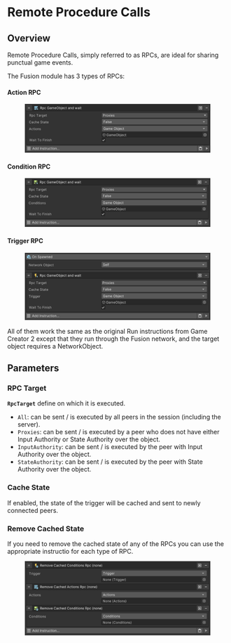 # Remote Procedure Calls

## Overview

Remote Procedure Calls, simply referred to as RPCs, are ideal for sharing punctual game events.&#x20;

The Fusion module has 3 types of RPCs:

#### Action RPC

<div align="left">

<figure><img src="../../.gitbook/assets/image (5) (1).png" alt=""><figcaption></figcaption></figure>

</div>

#### Condition RPC

<figure><img src="../../.gitbook/assets/image (7).png" alt=""><figcaption></figcaption></figure>

#### Trigger RPC

<figure><img src="../../.gitbook/assets/image (6).png" alt=""><figcaption></figcaption></figure>

All of them work the same as the original Run instructions from Game Creator 2 except that they run through the Fusion network, and the target object requires a NetworkObject.

## Parameters

### **RPC Target**

**`RpcTarget`** define on which it is executed.

* `All`: can be sent / is executed by all peers in the session (including the server).
* `Proxies`: can be sent / is executed by a peer who does not have either Input Authority or State Authority over the object.
* `InputAuthority`: can be sent / is executed by the peer with Input Authority over the object.
* `StateAuthority`: can be sent / is executed by the peer with State Authority over the object.

### **Cache State**

If enabled, the state of the trigger will be cached and sent to newly connected peers.



### Remove Cached State

If you need to remove the cached state of any of the RPCs you can use the appropriate instructio for each type of RPC.

<figure><img src="../../.gitbook/assets/image (8).png" alt=""><figcaption></figcaption></figure>
